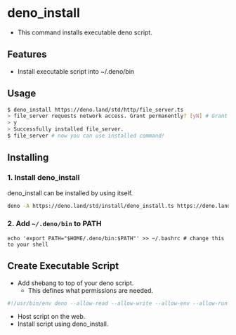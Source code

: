 # deno_install

- This command installs executable deno script.

## Features

- Install executable script into ~/.deno/bin

## Usage

```sh
$ deno_install https://deno.land/std/http/file_server.ts
> file_server requests network access. Grant permanently? [yN] # Grant the permissions to use command.
> y
> Successfully installed file_server.
$ file_server # now you can use installed command!
```

## Installing

### 1. Install deno_install

deno_install can be installed by using itself.

```sh
deno -A https://deno.land/std/install/deno_install.ts https://deno.land/std/install/deno_install.ts
```

### 2. Add `~/.deno/bin` to PATH

```
echo 'export PATH="$HOME/.deno/bin:$PATH"' >> ~/.bashrc # change this to your shell
```

## Create Executable Script

- Add shebang to top of your deno script.
  - This defines what permissions are needed.

```sh
#!/usr/bin/env deno --allow-read --allow-write --allow-env --allow-run
```

- Host script on the web.
- Install script using deno_install.
